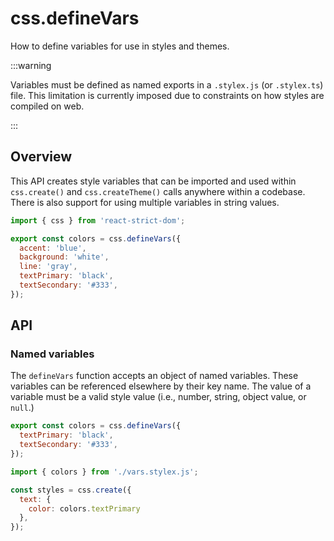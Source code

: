 # css.defineVars

<p className="text-xl">How to define variables for use in styles and themes.</p>

:::warning

Variables must be defined as named exports in a `.stylex.js` (or `.stylex.ts`) file. This limitation is currently imposed due to constraints on how styles are compiled on web.

:::

## Overview

This API creates style variables that can be imported and used within `css.create()` and `css.createTheme()` calls anywhere within a codebase. There is also support for using multiple variables in string values.


```js title="vars.stylex.js"
import { css } from 'react-strict-dom';

export const colors = css.defineVars({
  accent: 'blue',
  background: 'white',
  line: 'gray',
  textPrimary: 'black',
  textSecondary: '#333',
});
```

## API

### Named variables

The `defineVars` function accepts an object of named variables. These variables can be referenced elsewhere by their key name. The value of a variable must be a valid style value (i.e., number, string, object value, or `null`.)

```js title="vars.stylex.js"
export const colors = css.defineVars({
  textPrimary: 'black',
  textSecondary: '#333',
});
```

```js title="component.js"
import { colors } from './vars.stylex.js';

const styles = css.create({
  text: {
    color: colors.textPrimary
  },
});
```
